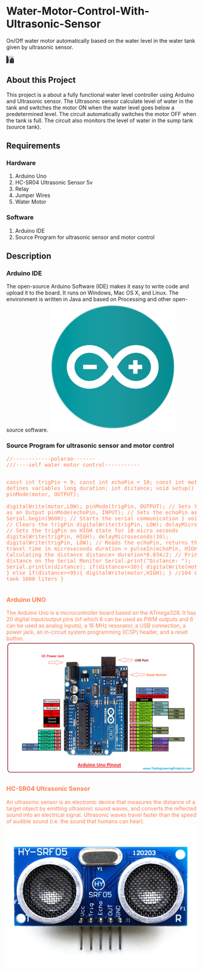 # <h1>Water-Motor-Control-With-Ultrasonic-Sensor</h1>
On/Off water motor automatically based on the water level in the water tank given by ultrasonic sensor.

<img src="images/water_tank.jpg" style="width:20px;height:20px;">
<h2>About this Project</h2>
<p>This project is a about a fully functional water level controller using Arduino and Ultrasonic sensor. The Ultrasonic sensor calculate level of water in the tank and switches the motor ON when the water level goes below a predetermined level. The circuit automatically switches the motor OFF when the tank is full. The circuit also monitors the level of water in the sump tank (source tank).</p>
<h2>Requirements</h2>
<h3>Hardware</h3>
<ol>
  <li>Arduino Uno</li>
  <li>HC-SR04 Ultrasonic Sensor 5v</li>
  <li>Relay</li>
  <li>Jumper Wires</li>
  <li>Water Motor</li>
</ol>
<h3>Software</h3>
<ol>
  <li>Arduino IDE</li>
  <li>Source Program for ultrasonic sensor and motor control</li>
</ol>

<h2>Description</h2>
<h3>Arduino IDE</h3>
<p>The open-source Arduino Software (IDE) makes it easy to write code and upload it to the board. It runs on Windows, Mac OS X, and Linux. The environment is written in Java and based on Processing and other open-source software. <img src="images/arduino_ide.svg"></p>

<h3>Source Program for ultrasonic sensor and motor control</h3>
<div style="color: coral;">
  <pre>
//------------polarao-------
///----self water motor control-----------

const int trigPin = 9;
const int echoPin = 10;
const int motor=12;
// defines variables
long duration;
int distance;
void setup() {
pinMode(motor, OUTPUT);  
digitalWrite(motor,LOW);
pinMode(trigPin, OUTPUT); // Sets the trigPin as an Output
pinMode(echoPin, INPUT); // Sets the echoPin as an Input
Serial.begin(9600); // Starts the serial communication
}
void loop() {
// Clears the trigPin
digitalWrite(trigPin, LOW);
delayMicroseconds(2);
// Sets the trigPin on HIGH state for 10 micro seconds
digitalWrite(trigPin, HIGH);
delayMicroseconds(10);
digitalWrite(trigPin, LOW);
// Reads the echoPin, returns the sound wave travel time in microseconds
duration = pulseIn(echoPin, HIGH);
// Calculating the distance
distance= duration*0.034/2;
// Prints the distance on the Serial Monitor
Serial.print("Distance: ");
Serial.println(distance);
if(distance<=30){
   digitalWrite(motor,LOW);
  }
else if(distance>=95){
  digitalWrite(motor,HIGH);
  }
  //104 cm water tank 1000 liters 
}  </pre>
<div>

<h3>Arduino UNO</h3>
<p>The Arduino Uno is a microcontroller board based on the ATmega328. It has 20 digital input/output pins (of which 6 can be used as PWM outputs and 6 can be used as analog inputs), a 16 MHz resonator, a USB connection, a power jack, an in-circuit system programming (ICSP) header, and a reset button.<img src="images/arduino_pins.png"></p>

<h3>HC-SR04 Ultrasonic Sensor</h3>
<p>An ultrasonic sensor is an electronic device that measures the distance of a target object by emitting ultrasonic sound waves, and converts the reflected sound into an electrical signal. Ultrasonic waves travel faster than the speed of audible sound (i.e. the sound that humans can hear).<img src="images/ultrasonic_sensor.jpg"></p>

